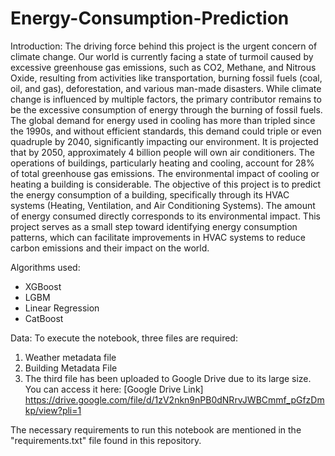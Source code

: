 # Energy-Consumption-Prediction
Introduction: The driving force behind this project is the urgent concern of climate change. Our world is currently facing a state of turmoil caused by excessive greenhouse gas emissions, such as CO2, Methane, and Nitrous Oxide, resulting from activities like transportation, burning fossil fuels (coal, oil, and gas), deforestation, and various man-made disasters. While climate change is influenced by multiple factors, the primary contributor remains to be the excessive consumption of energy through the burning of fossil fuels. The global demand for energy used in cooling has more than tripled since the 1990s, and without efficient standards, this demand could triple or even quadruple by 2040, significantly impacting our environment. It is projected that by 2050, approximately 4 billion people will own air conditioners. The operations of buildings, particularly heating and cooling, account for 28% of total greenhouse gas emissions. The environmental impact of cooling or heating a building is considerable. The objective of this project is to predict the energy consumption of a building, specifically through its HVAC systems (Heating, Ventilation, and Air Conditioning Systems). The amount of energy consumed directly corresponds to its environmental impact. This project serves as a small step toward identifying energy consumption patterns, which can facilitate improvements in HVAC systems to reduce carbon emissions and their impact on the world.

Algorithms used:

- XGBoost
- LGBM
- Linear Regression
- CatBoost

Data: To execute the notebook, three files are required:

1. Weather metadata file
2. Building Metadata File
3. The third file has been uploaded to Google Drive due to its large size. You can access it here: [Google Drive Link]
  https://drive.google.com/file/d/1zV2nkn9nPB0dNRrvJWBCmmf_pGfzDmkp/view?pli=1
   

The necessary requirements to run this notebook are mentioned in the "requirements.txt" file found in this repository.
